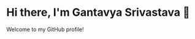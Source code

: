 
# Hi there, I'm Gantavya Srivastava 👋

Welcome to my GitHub profile!
<!-- I am an **ECE Engineer** (Electronics and Communication Engineering)

**gantavya02/gantavya02** is a ✨ _special_ ✨ repository because its `README.md` (this file) appears on your GitHub profile.

Here are some ideas to get you started:

- 🔭 I’m currently working on Traffic light controller using AI
- 🌱 I’m currently learning Embedded systems, IoT, and advanced microcontrollers
- 👯 I’m looking to collaborate on: Open source electronics and automation projects  
- 👯 I’m looking to collaborate on .
- 🤔 I’m looking for help with ...
- 💬 Ask me about ...
- 📫 How to reach me: ...
- 😄 Pronouns: ...
- ⚡ Fun fact: ...
-->
